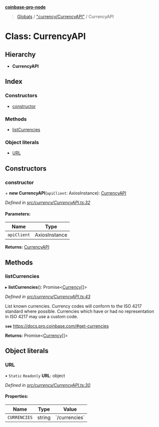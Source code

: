 **[coinbase-pro-node](../README.md)**

> [Globals](../globals.md) / ["currency/CurrencyAPI"](../modules/_currency_currencyapi_.md) / CurrencyAPI

# Class: CurrencyAPI

## Hierarchy

- **CurrencyAPI**

## Index

### Constructors

- [constructor](_currency_currencyapi_.currencyapi.md#constructor)

### Methods

- [listCurrencies](_currency_currencyapi_.currencyapi.md#listcurrencies)

### Object literals

- [URL](_currency_currencyapi_.currencyapi.md#url)

## Constructors

### constructor

\+ **new CurrencyAPI**(`apiClient`: AxiosInstance): [CurrencyAPI](_currency_currencyapi_.currencyapi.md)

_Defined in [src/currency/CurrencyAPI.ts:32](https://github.com/bennycode/coinbase-pro-node/blob/a3ed45b/src/currency/CurrencyAPI.ts#L32)_

#### Parameters:

| Name        | Type          |
| ----------- | ------------- |
| `apiClient` | AxiosInstance |

**Returns:** [CurrencyAPI](_currency_currencyapi_.currencyapi.md)

## Methods

### listCurrencies

▸ **listCurrencies**(): Promise<[Currency](../interfaces/_currency_currencyapi_.currency.md)[]\>

_Defined in [src/currency/CurrencyAPI.ts:43](https://github.com/bennycode/coinbase-pro-node/blob/a3ed45b/src/currency/CurrencyAPI.ts#L43)_

List known currencies. Currency codes will conform to the ISO 4217 standard where possible. Currencies which have or had no representation in ISO 4217 may use a custom code.

**`see`** https://docs.pro.coinbase.com/#get-currencies

**Returns:** Promise<[Currency](../interfaces/_currency_currencyapi_.currency.md)[]\>

## Object literals

### URL

▪ `Static` `Readonly` **URL**: object

_Defined in [src/currency/CurrencyAPI.ts:30](https://github.com/bennycode/coinbase-pro-node/blob/a3ed45b/src/currency/CurrencyAPI.ts#L30)_

#### Properties:

| Name         | Type   | Value           |
| ------------ | ------ | --------------- |
| `CURRENCIES` | string | \`/currencies\` |
